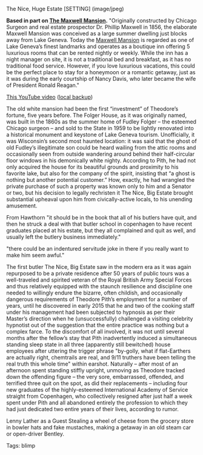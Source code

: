 The Nice, Huge Estate [SETTING]
(image/jpeg)

**Based in part on [The Maxwell Mansion](https://www.thepinnaclelist.com/2014/01/29/13445/5-of-wisconsins-historically-significant-grand-mansions-and-premier-luxury-estates/).**
"Originally constructed by Chicago Surgeon and real estate prospector Dr. Phillip Maxwell in 1856, the elaborate Maxwell Mansion was conceived as a large summer dwelling just blocks away from Lake Geneva. Today the [Maxwell Mansion](http://www.maxwellmansion1856.com/) is regarded as one of Lake Geneva’s finest landmarks and operates as a boutique inn offering 5 luxurious rooms that can be rented nightly or weekly. While the inn has a night manager on site, it is not a traditional bed and breakfast, as it has no traditional food service. However, if you love luxurious vacations, this could be the perfect place to stay for a honeymoon or a romantic getaway, just as it was during the early courtship of Nancy Davis, who later became the wife of President Ronald Reagan."

[This YouTube video](https://youtu.be/UJ9fpjVoXFs) ([local backup](file:///C:/Users/David%20Blue/Documents/Pith/LakeGeneva%26MaxwellMansion.mp4))

The old white mansion had been the first “investment” of Theodore’s fortune, five years before. The Folger House, as it was originally named, was built in the 1860s as the summer home of Fudley Folger – the esteemed Chicago surgeon – and sold to the State in 1959 to be lightly renovated into a historical monument and keystone of Lake Geneva tourism. Unofficially, it was Wisconsin’s second most haunted location: it was said that the ghost of old Fudley’s illegitimate son could be heard wailing from the attic rooms and occasionally seen from outside wandering around behind their half-circular floor windows in his demonically white nighty. According to Pith, he had not only acquired the house for its beautiful grounds and proximity to his favorite lake, but also for the company of the spirit, insisting that “a ghost is nothing but another potential customer.” How, exactly, he had wrangled the private purchase of such a property was known only to him and a Senator or two, but his decision to legally rechristen it The Nice, Big Estate brought substantial upheaval upon him from civically-active locals, to his unending amusement.

From Hawthorn
"it should be in the book that all of his butlers have quit, and then he struck a deal with that butler school in copenhagen to have recent graduates placed at his estate, but they all complained and quit as well, and usually left the butlery business immediately." 

"there could be an indentured servitude joke in there if you really want to make him seem awful."

The first butler The Nice, Big Estate saw in the modern era as it was again repurposed to be a private residence after 50 years of public tours was a well-traveled and spirited veteran of the Royal British Army Special Forces and thus relatively equipped with the staunch resilience and discipline one needed to willingly endure the bizarre, often childish, and occasionally dangerous requirements of Theodore Pith’s employment for a number of years, until he discovered in early 2015 that he and two of the cooking staff under his management had been subjected to hypnosis as per their Master’s direction when he (unsuccessfully) challenged a visiting celebrity hypnotist out of the suggestion that the entire practice was nothing but a complex farce. To the discomfort of all involved, it was not until several months after the fellow’s stay that Pith inadvertently induced a simultaneous standing sleep state in all three (apparently still bewitched) house employees after uttering the trigger phrase "by-golly, what if flat-Earthers are actually right, chemtrails are real, and 9/11 truthers have been telling the real truth this whole time" within earshot. Naturally – after most of an afternoon spent standing stiffly upright, unmoving as Theodore tracked down the offending figure – the very sore, embarrassed, offended, and terrified three quit on the spot, as did their replacements – including four new graduates of the highly-esteemed International Academy of Service straight from Copenhagen, who collectively resigned after just half a week spent under Pith and all abandoned entirely the profession to which they had just dedicated two entire years of their lives, according to rumor.

Lenny Lather as a Guest
Stealing a wheel of cheese from the grocery store in bowler hats and fake mustaches, making a getaway in an old steam car or open-driver Bentley.

Tags:
  blimp